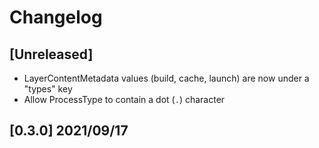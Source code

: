 # Changelog

## [Unreleased]

- LayerContentMetadata values (build, cache, launch) are now under a "types" key
- Allow ProcessType to contain a dot (`.`) character

## [0.3.0] 2021/09/17
